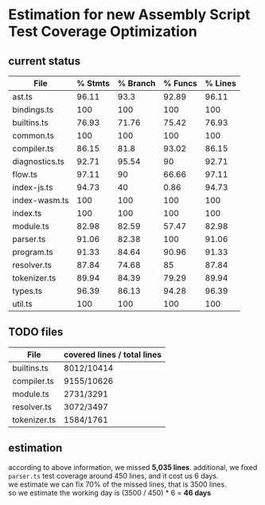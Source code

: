 # Estimation for new Assembly Script Test Coverage Optimization

## current status  

  |File               | % Stmts | % Branch | % Funcs | % Lines |
  |-------------------|---------|----------|---------|---------|
  |ast.ts             |   96.11 |     93.3 |   92.89 |   96.11 |
  |bindings.ts        |     100 |      100 |     100 |     100 | 
  |builtins.ts        |   76.93 |    71.76 |   75.42 |   76.93 |
  |common.ts          |     100 |      100 |     100 |     100 | 
  |compiler.ts        |   86.15 |     81.8 |   93.02 |   86.15 |
  |diagnostics.ts     |   92.71 |    95.54 |      90 |   92.71 |
  |flow.ts            |   97.11 |       90 |   66.66 |   97.11 |
  |index-js.ts        |   94.73 |       40 |    0.86 |   94.73 |
  |index-wasm.ts      |     100 |      100 |     100 |     100 |
  |index.ts           |     100 |      100 |     100 |     100 |
  |module.ts          |   82.98 |    82.59 |   57.47 |   82.98 |
  |parser.ts          |   91.06 |    82.38 |     100 |   91.06 |
  |program.ts         |   91.33 |    84.64 |   90.96 |   91.33 |
  |resolver.ts        |   87.84 |    74.68 |      85 |   87.84 |
  |tokenizer.ts       |   89.94 |    84.39 |   79.29 |   89.94 |
  |types.ts           |   96.39 |    86.13 |   94.28 |   96.39 |
  |util.ts            |     100 |      100 |     100 |     100 |

## TODO files
|File        | covered lines / total lines|
|------------|----------------------------|
|builtins.ts | 8012/10414|
|compiler.ts | 9155/10626|
|module.ts   | 2731/3291 |
|resolver.ts | 3072/3497 |
|tokenizer.ts| 1584/1761 |

## estimation
according to above information, we missed **5,035 lines**.
additional, we fixed `parser.ts` test coverage around 450 lines, and it cost us 6 days.  
we estimate we can fix 70% of the missed lines, that is 3500 lines.  
so we estimate the working day is (3500 / 450) * 6 = **46 days**  
